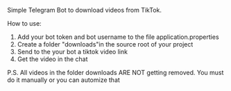 Simple Telegram Bot to download videos from TikTok. 

How to use:
1) Add your bot token and bot username to the file application.properties
2) Create a folder "downloads"in the source root of your project
3) Send to the your bot a tiktok video link
5) Get the video in the chat

P.S. All videos in the folder downloads ARE NOT getting removed. You must do it manually or you can automize that
